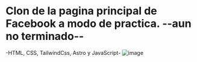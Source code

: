 # Clon de la pagina principal de Facebook a modo de practica. --aun no terminado--
-HTML, CSS, TailwindCss, Astro y JavaScript-
![image](https://github.com/nazaghitarroni/StaticBook-Static-Facebook-Clone-for-Development-Practice/assets/108306291/d049098e-1a2a-425b-bbcb-843c0696580c)
